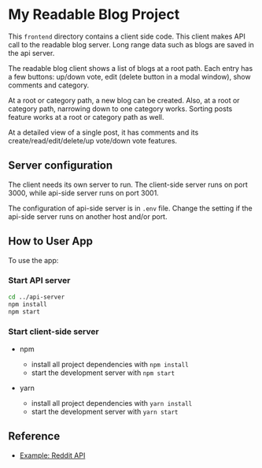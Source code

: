 # My Readable Blog Project

This `frontend` directory contains a client side code. This client makes API call to the readable blog server. Long range data such as blogs are saved in the api server.

The readable blog client shows a list of blogs at a root path. Each entry has a few buttons: up/down vote, edit (delete button in a modal window), show comments and category.

At a root or category path, a new blog can be created.
Also, at a root or category path, narrowing down to one category works. Sorting posts feature works at a root or category path as well.

At a detailed view of a single post, it has comments and its create/read/edit/delete/up vote/down vote features.


## Server configuration

The client needs its own server to run. The client-side server runs on port 3000, while api-side server runs on port 3001.

The configuration of api-side server is in `.env` file. Change the setting if the api-side server runs on another host and/or port.


## How to User App

To use the app:

### Start API server

```bash
cd ../api-server
npm install
npm start
```

### Start client-side server

- npm
  * install all project dependencies with `npm install`
  * start the development server with `npm start`

- yarn
  * install all project dependencies with `yarn install`
  * start the development server with `yarn start`

## Reference

- [Example: Reddit API](http://redux.js.org/docs/advanced/ExampleRedditAPI.html)
